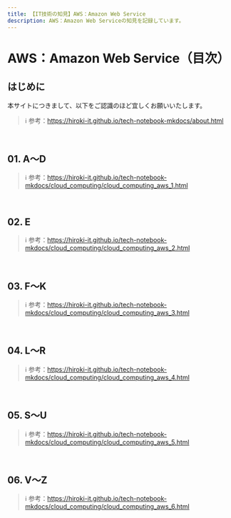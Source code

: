 ```yaml
---
title: 【IT技術の知見】AWS：Amazon Web Service
description: AWS：Amazon Web Serviceの知見を記録しています。
---
```


# AWS：Amazon Web Service（目次）

## はじめに

本サイトにつきまして、以下をご認識のほど宜しくお願いいたします。

> ℹ️ 参考：https://hiroki-it.github.io/tech-notebook-mkdocs/about.html

<br>

## 01. A〜D

> ℹ️ 参考：https://hiroki-it.github.io/tech-notebook-mkdocs/cloud_computing/cloud_computing_aws_1.html

<br>

## 02. E

> ℹ️ 参考：https://hiroki-it.github.io/tech-notebook-mkdocs/cloud_computing/cloud_computing_aws_2.html

<br>

## 03. F〜K

> ℹ️ 参考：https://hiroki-it.github.io/tech-notebook-mkdocs/cloud_computing/cloud_computing_aws_3.html

<br>

## 04. L〜R

> ℹ️ 参考：https://hiroki-it.github.io/tech-notebook-mkdocs/cloud_computing/cloud_computing_aws_4.html

<br>

## 05. S〜U

> ℹ️ 参考：https://hiroki-it.github.io/tech-notebook-mkdocs/cloud_computing/cloud_computing_aws_5.html

<br>

## 06. V〜Z

> ℹ️ 参考：https://hiroki-it.github.io/tech-notebook-mkdocs/cloud_computing/cloud_computing_aws_6.html
